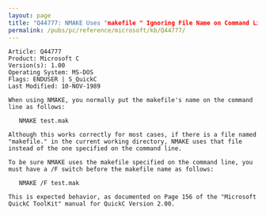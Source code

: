 ```yaml
---
layout: page
title: "Q44777: NMAKE Uses "makefile " Ignoring File Name on Command Line"
permalink: /pubs/pc/reference/microsoft/kb/Q44777/
---
```


	Article: Q44777
	Product: Microsoft C
	Version(s): 1.00
	Operating System: MS-DOS
	Flags: ENDUSER | S_QuickC
	Last Modified: 10-NOV-1989
	
	When using NMAKE, you normally put the makefile's name on the command
	line as follows:
	
	   NMAKE test.mak
	
	Although this works correctly for most cases, if there is a file named
	"makefile." in the current working directory, NMAKE uses that file
	instead of the one specified on the command line.
	
	To be sure NMAKE uses the makefile specified on the command line, you
	must have a /F switch before the makefile name as follows:
	
	   NMAKE /F test.mak
	
	This is expected behavior, as documented on Page 156 of the "Microsoft
	QuickC ToolKit" manual for QuickC Version 2.00.
